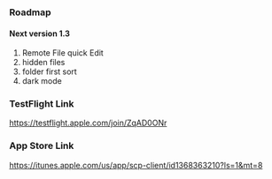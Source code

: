 ### Roadmap

#### Next version 1.3

1. Remote File quick Edit
1. hidden files
1. folder first sort
1. dark mode
  
  
  
  
### TestFlight Link

https://testflight.apple.com/join/ZqAD0ONr

### App Store Link

https://itunes.apple.com/us/app/scp-client/id1368363210?ls=1&mt=8
